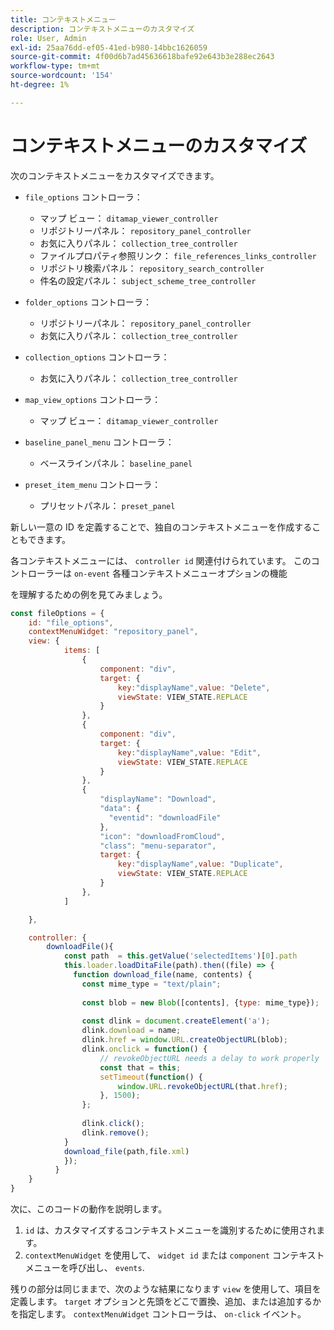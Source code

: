 ```yaml
---
title: コンテキストメニュー
description: コンテキストメニューのカスタマイズ
role: User, Admin
exl-id: 25aa76dd-ef05-41ed-b980-14bbc1626059
source-git-commit: 4f00d6b7ad45636618bafe92e643b3e288ec2643
workflow-type: tm+mt
source-wordcount: '154'
ht-degree: 1%

---
```


# コンテキストメニューのカスタマイズ

次のコンテキストメニューをカスタマイズできます。

- `file_options`
コントローラ：
   - マップ ビュー： `ditamap_viewer_controller`
   - リポジトリーパネル： `repository_panel_controller`
   - お気に入りパネル： `collection_tree_controller`
   - ファイルプロパティ参照リンク： `file_references_links_controller`
   - リポジトリ検索パネル： `repository_search_controller`
   - 件名の設定パネル： `subject_scheme_tree_controller`

- `folder_options`
コントローラ：
   - リポジトリーパネル： `repository_panel_controller`
   - お気に入りパネル： `collection_tree_controller`

- `collection_options`
コントローラ：
   - お気に入りパネル： `collection_tree_controller`

- `map_view_options`
コントローラ：
   - マップ ビュー： `ditamap_viewer_controller`

- `baseline_panel_menu`
コントローラ：
   - ベースラインパネル： `baseline_panel`

- `preset_item_menu`
コントローラ：
   - プリセットパネル： `preset_panel`

新しい一意の ID を定義することで、独自のコンテキストメニューを作成することもできます。

各コンテキストメニューには、 `controller id` 関連付けられています。 このコントローラーは `on-event` 各種コンテキストメニューオプションの機能

を理解するための例を見てみましょう。

```js title=customise_context_menu.js"
const fileOptions = {
    id: "file_options",
    contextMenuWidget: "repository_panel",
    view: {
            items: [
                {
                    component: "div",
                    target: {
                        key:"displayName",value: "Delete",                    
                        viewState: VIEW_STATE.REPLACE
                    }
                },
                {
                    component: "div",
                    target: {
                        key:"displayName",value: "Edit",                    
                        viewState: VIEW_STATE.REPLACE
                    }
                },
                {
                    "displayName": "Download",
                    "data": {
                      "eventid": "downloadFile"
                    },
                    "icon": "downloadFromCloud",
                    "class": "menu-separator",         
                    target: {
                        key:"displayName",value: "Duplicate",                    
                        viewState: VIEW_STATE.REPLACE
                    }
                },
            ]

    },

    controller: {
        downloadFile(){
            const path  = this.getValue('selectedItems')[0].path
            this.loader.loadDitaFile(path).then((file) => {
              function download_file(name, contents) {
                const mime_type = "text/plain";
        
                const blob = new Blob([contents], {type: mime_type});
        
                const dlink = document.createElement('a');
                dlink.download = name;
                dlink.href = window.URL.createObjectURL(blob);
                dlink.onclick = function() {
                    // revokeObjectURL needs a delay to work properly
                    const that = this;
                    setTimeout(function() {
                        window.URL.revokeObjectURL(that.href);
                    }, 1500);
                };
        
                dlink.click();
                dlink.remove();
            }
            download_file(path,file.xml)
            });
          }
    }
}
```

次に、このコードの動作を説明します。

1. `id` は、カスタマイズするコンテキストメニューを識別するために使用されます。
2. `contextMenuWidget` を使用して、 `widget id` または `component` コンテキストメニューを呼び出し、 `events`.

残りの部分は同じままで、次のような結果になります `view` を使用して、項目を定義します。 `target` オプションと先頭をどこで置換、追加、または追加するかを指定します。 `contextMenuWidget` コントローラは、 `on-click` イベント。
